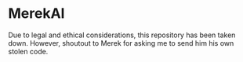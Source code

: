 # MerekAI
Due to legal and ethical considerations, this repository has been taken down.
However, shoutout to Merek for asking me to send him his own stolen code.
